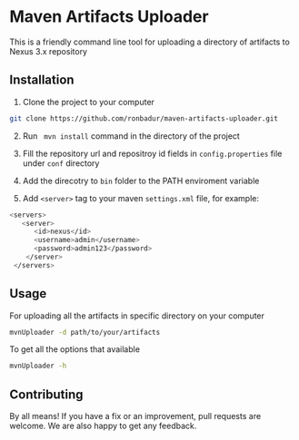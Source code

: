 # Maven Artifacts Uploader
This is a friendly command line tool for uploading a directory of artifacts to Nexus 3.x repository

## Installation

1. Clone the project to your computer

```bash
git clone https://github.com/ronbadur/maven-artifacts-uploader.git
```
2. Run ``` mvn install``` command in the directory of the project

3. Fill the repository url and repositroy id fields in ```config.properties``` file under ```conf``` directory

4. Add the direcotry to ``` bin ``` folder to the PATH enviroment variable

5. Add ```<server>``` tag to your maven ```settings.xml``` file, for example:
```bash
<servers>
   <server>
      <id>nexus</id>
      <username>admin</username>
      <password>admin123</password>
    </server>
 </servers>
```
## Usage

For uploading all the artifacts in specific directory on your computer
```bash
mvnUploader -d path/to/your/artifacts
```
To get all the options that available 
```bash
mvnUploader -h
```

## Contributing
By all means! If you have a fix or an improvement, pull requests are welcome. We are also happy to get any feedback.

